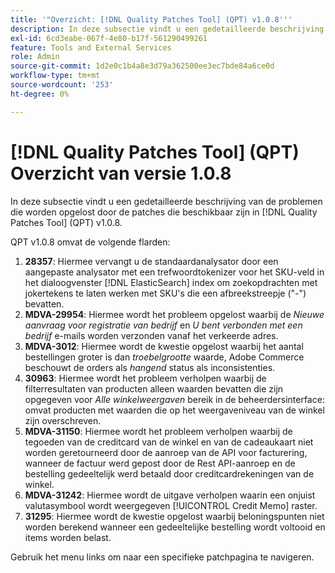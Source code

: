 ```yaml
---
title: '"Overzicht: [!DNL Quality Patches Tool] (QPT) v1.0.8'''
description: In deze subsectie vindt u een gedetailleerde beschrijving van de problemen die worden opgelost door de patches die beschikbaar zijn in [!DNL Quality Patches Tool] (QPT) v1.0.8.
exl-id: 6cd3eabe-067f-4e80-b17f-561290499261
feature: Tools and External Services
role: Admin
source-git-commit: 1d2e0c1b4a8e3d79a362500ee3ec7bde84a6ce0d
workflow-type: tm+mt
source-wordcount: '253'
ht-degree: 0%

---
```


# [!DNL Quality Patches Tool] (QPT) Overzicht van versie 1.0.8

In deze subsectie vindt u een gedetailleerde beschrijving van de problemen die worden opgelost door de patches die beschikbaar zijn in [!DNL Quality Patches Tool] (QPT) v1.0.8.

QPT v1.0.8 omvat de volgende flarden:

1. **28357**: Hiermee vervangt u de standaardanalysator door een aangepaste analysator met een trefwoordtokenizer voor het SKU-veld in het dialoogvenster [!DNL ElasticSearch] index om zoekopdrachten met jokertekens te laten werken met SKU&#39;s die een afbreekstreepje (&quot;-&quot;) bevatten.
1. **MDVA-29954**: Hiermee wordt het probleem opgelost waarbij de *Nieuwe aanvraag voor registratie van bedrijf* en *U bent verbonden met een bedrijf* e-mails worden verzonden vanaf het verkeerde adres.
1. **MDVA-3012**: Hiermee wordt de kwestie opgelost waarbij het aantal bestellingen groter is dan *troebelgrootte* waarde, Adobe Commerce beschouwt de orders als *hangend* status als inconsistenties.
1. **30963**: Hiermee wordt het probleem verholpen waarbij de filterresultaten van producten alleen waarden bevatten die zijn opgegeven voor *Alle winkelweergaven* bereik in de beheerdersinterface: omvat producten met waarden die op het weergaveniveau van de winkel zijn overschreven.
1. **MDVA-31150**: Hiermee wordt het probleem verholpen waarbij de tegoeden van de creditcard van de winkel en van de cadeaukaart niet worden geretourneerd door de aanroep van de API voor facturering, wanneer de factuur werd gepost door de Rest API-aanroep en de bestelling gedeeltelijk werd betaald door creditcardrekeningen van de winkel.
1. **MDVA-31242**: Hiermee wordt de uitgave verholpen waarin een onjuist valutasymbool wordt weergegeven [!UICONTROL Credit Memo] raster.
1. **31295**: Hiermee wordt de kwestie opgelost waarbij beloningspunten niet worden berekend wanneer een gedeeltelijke bestelling wordt voltooid en items worden belast.

Gebruik het menu links om naar een specifieke patchpagina te navigeren.
